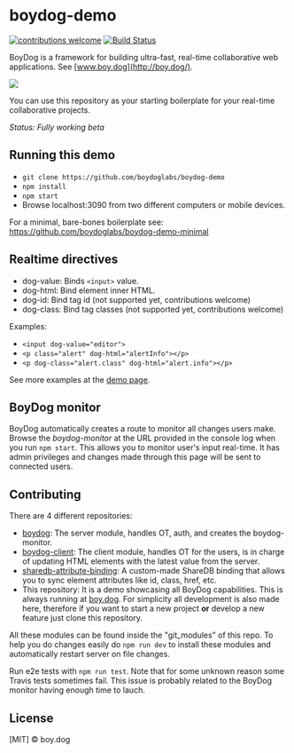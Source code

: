 # boydog-demo

[![contributions welcome](https://img.shields.io/badge/contributions-welcome-brightgreen.svg?style=flat)](https://github.com/boydoglabs/boydog-demo)
[![Build Status](https://travis-ci.org/boydoglabs/boydog-demo.png?branch=master)](https://travis-ci.org/boydoglabs/boydog-demo)

BoyDog is a framework for building ultra-fast, real-time collaborative web applications. See [www.boy.dog](http://boy.dog/).

![](https://raw.githubusercontent.com/boydoglabs/boydog-demo/master/sample.gif)

You can use this repository as your starting boilerplate for your real-time collaborative projects.

*Status: Fully working beta*

## Running this demo

 - `git clone https://github.com/boydoglabs/boydog-demo`
 - `npm install`
 - `npm start`
 - Browse localhost:3090 from two different computers or mobile devices.

For a minimal, bare-bones boilerplate see: https://github.com/boydoglabs/boydog-demo-minimal

## Realtime directives

 - dog-value: Binds `<input>` value.
 - dog-html: Bind element inner HTML.
 - dog-id: Bind tag id (not supported yet, contributions welcome)
 - dog-class: Bind tag classes (not supported yet, contributions welcome)

Examples:
 - `<input dog-value="editor">`
 - `<p class="alert" dog-html="alertInfo"></p>`
 - `<p dog-class="alert.class" dog-html="alert.info"></p>`

See more examples at the [demo page](http://boy.dog/).

## BoyDog monitor

BoyDog automatically creates a route to monitor all changes users make. Browse the *boydog-monitor* at the URL provided in the console log when you run `npm start`. This allows you to monitor user's input real-time. It has admin privileges and changes made through this page will be sent to connected users.

## Contributing

There are 4 different repositories:

 - [boydog](https://github.com/boydoglabs/boydog): The server module, handles OT, auth, and creates the boydog-monitor.
 - [boydog-client](https://github.com/boydoglabs/boydog-client): The client module, handles OT for the users, is in charge of updating HTML elements with the latest value from the server.
 - [sharedb-attribute-binding](https://github.com/adelriosantiago/sharedb-attribute-binding): A custom-made ShareDB binding that allows you to sync element attributes like id, class, href, etc.
 - This repository: It is a demo showcasing all BoyDog capabilities. This is always running at [boy.dog](http://www.boy.dog). For simplicity all development is also made here, therefore if you want to start a new project **or** develop a new feature just clone this repository.

All these modules can be found inside the "git_modules" of this repo. To help you do changes easily do `npm run dev` to install these modules and automatically restart server on file changes.

Run e2e tests with `npm run test`. Note that for some unknown reason some Travis tests sometimes fail. This issue is probably related to the BoyDog monitor having enough time to lauch.

## License

[MIT] © boy.dog